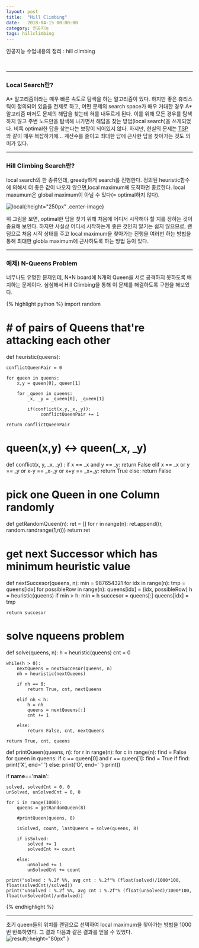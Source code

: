 ```yaml
---
layout: post
title:  "Hill Climbing"
date:   2018-04-15 00:00:00
category: 인공지능
tags: hillclimbing
---
```


인공지능 수업내용의 정리 : hill climbing


<!-- more -->

<br>

---

### Local Search란?

A* 알고리즘이라는 매우 빠른 속도로 탐색을 하는 알고리즘이 있다. 하지만 좋은 휴리스틱이 정의되어 있음을 전제로 하고, 어떤 문제의 search space가 매우 거대한 경우 A* 알고리즘 마저도 문제의 해답을 찾는데 혀를 내두르게 된다. 이를 위해 모든 경우를 탐색하지 않고 주변 노드만을 탐색해 나가면서 해답을 찾는 방법(local search)을 쓰게되었다. 비록 optimal한 답을 찾는다는 보장이 되어있지 않다. 하지만, 현실의 문제는 [TSP](https://en.wikipedia.org/wiki/Travelling_salesman_problem)와 같이 매우 복잡하기에... 계산수를 줄이고 최대한 답에 근사한 답을 찾아가는 것도 의미가 있다.


---

### Hill Climbing Search란?

local search의 한 종류인데, greedy하게 search를 진행한다. 정의된 heuristic함수에 의해서 더 좋은 값이 나오지 않으면,local maximum에 도착하면 종료한다. local maxumum은 global maximum이 아닐 수 있다(= optimal하지 않다).

![local]({{site.url}}/asset/180415/local.png){:height="250px" .center-image}  

위 그림을 보면, optimal한 답을 찾기 위해 처음에 어디서 시작해야 할 지를 정하는 것이 중요해 보인다. 하지만 사실상 어디서 시작하는게 좋은 것인지 알기는 쉽지 않으므로, 랜덤으로 처음 시작 상태를 주고 local maximum을 찾아가는 진행을 여러번 하는 방법을 통해 최대한 globla maximum에 근사하도록 하는 방법 등이 있다.

---

### 예제) N-Queens Problem

너무나도 유명한 문제인데, N*N board에 N개의 Queen을 서로 공격하지 못하도록 배치하는 문제이다. 심심해서 Hill Climbing을 통해 이 문제를 해결하도록 구현을 해보았다.

{% highlight python %}
import random

# # of pairs of Queens that're attacking each other
def heuristic(queens):
	
	conflictQueenPair = 0

	for queen in queens:
		x,y = queen[0], queen[1]

		for _queen in queens:
			_x, _y = _queen[0], _queen[1]

			if(conflict(x,y,_x,_y)):
				 conflictQueenPair += 1
				
	return conflictQueenPair

# queen(x,y) <-> queen(_x, _y)
def conflict(x, y, _x, _y) :
	if x == _x and y == _y:
		return False
	elif x == _x or y == _y or x-y == _x-_y or x+y == _x+_y:
		return True
	else:
		return False

# pick one Queen in one Column randomly
def getRandomQueen(n):
	ret = []
	for r in range(n):
		ret.append((r, random.randrange(1,n)))
	return ret

# get next Successor which has minimum heuristic value
def nextSuccesor(queens, n):
	min = 987654321
	for idx in range(n):
		tmp = queens[idx]
		for possibleRow in range(n):
			queens[idx] = (idx, possibleRow)
			h = heuristic(queens)
			if min > h:
				min = h
				succesor = queens[:]
		queens[idx] = tmp

	return succesor

# solve nqueens problem
def solve(queens, n):
	h = heuristic(queens)
	cnt = 0
	
	while(h > 0):
		nextQueens = nextSuccesor(queens, n)
		nh = heuristic(nextQueens)

		if nh == 0:
			return True, cnt, nextQueens

		elif nh < h:
			h = nh
			queens = nextQueens[:]
			cnt += 1
			
		else:
			return False, cnt, nextQueens

	return True, cnt, queens


def printQueen(queens, n):
	for r in range(n):
		for c in range(n):
			find = False
			for queen in queens:
				if c == queen[0] and r == queen[1]:
					find = True
			if find:
				print('X', end=' ')
			else:
				print('O', end=' ')
		print()

if __name__=='__main__':

	solved, solvedCnt = 0, 0
	unSolved, unSolvedCnt = 0, 0
	
	for i in range(1000):
		queens = getRandomQueen(8)
		
		#printQueen(queens, 8)

		isSolved, count, lastQueens = solve(queens, 8)
		
		if isSolved:
			solved += 1
			solvedCnt += count

		else:
			unSolved += 1
			unSolvedCnt += count

	print("solved : %.2f %%, avg cnt : %.2f"% (float(solved)/1000*100, float(solvedCnt)/solved))
	print("unsolved : %.2f %%, avg cnt : %.2f"% (float(unSolved)/1000*100, float(unSolvedCnt)/unSolved))

{% endhighlight %}

--- 

초기 queen들의 위치를 랜덤으로 선택하여 local maximum을 찾아가는 방법을 1000번 반복하였다. 그 결과 다음과 같은 결과를 얻을 수 있었다.  
![result]({{site.url}}/asset/180415/result.png){:height="80px" }  
